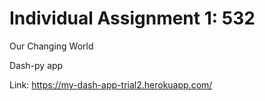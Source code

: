 # Individual Assignment 1: 532 

Our Changing World

Dash-py app

Link: https://my-dash-app-trial2.herokuapp.com/
